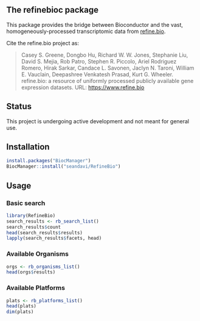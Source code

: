 
## The refinebioc package

This package provides the bridge between Bioconductor and the vast,
homogeneously-processed transcriptomic data from
[refine.bio](https://www.refine.bio).

Cite the refine.bio project as:

> Casey S. Greene, Dongbo Hu, Richard W. W. Jones, Stephanie Liu, David
> S. Mejia, Rob Patro, Stephen R. Piccolo, Ariel Rodriguez Romero, Hirak
> Sarkar, Candace L. Savonen, Jaclyn N. Taroni, William E. Vauclain,
> Deepashree Venkatesh Prasad, Kurt G. Wheeler. refine.bio: a resource
> of uniformly processed publicly available gene expression datasets.
> URL: <https://www.refine.bio>

## Status

This project is undergoing active development and not meant for general
use.

## Installation

``` r
install.packages("BiocManager")
BiocManager::install("seandavi/RefineBio")
```

## Usage

### Basic search

``` r
library(RefineBio)
search_results <- rb_search_list()
search_results$count
head(search_results$results)
lapply(search_results$facets, head)
```

### Available Organisms

``` r
orgs <- rb_organisms_list()
head(orgs$results)
```

### Available Platforms

``` r
plats <- rb_platforms_list()
head(plats)
dim(plats)
```
